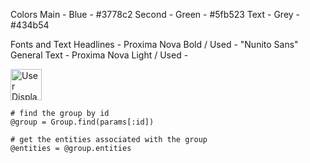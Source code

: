 Colors
Main - Blue - #3778c2
Second - Green - #5fb523
Text - Grey - #434b54

Fonts and Text
Headlines - Proxima Nova Bold / Used - "Nunito Sans"
General Text - Proxima Nova Light / Used - 


  <img src="<%= url_for(current_user.photo) %>" alt="User Display Image" class="img-fluid rounded-circle" style="width: 50px; height: 50px;">


    # find the group by id
    @group = Group.find(params[:id])

    # get the entities associated with the group
    @entities = @group.entities


 